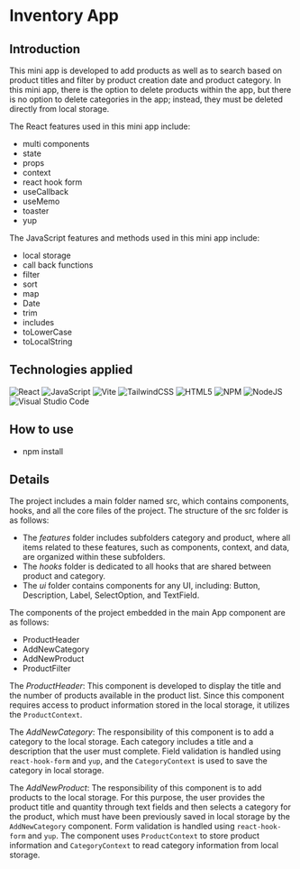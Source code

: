 # Inventory App  




## Introduction
This mini app is developed  to add products as well as to search based on product titles and filter by product creation date and product category.
In this mini app, there is the option to delete products within the app, but there is no option to delete categories in the app; instead, they must be deleted directly from local storage.

The React features used in this mini app include: 
- multi components
- state
-  props
- context
- react hook form
- useCallback
- useMemo
- toaster
- yup
  
The JavaScript features and methods used in this mini app include: 
- local storage
- call back functions
- filter
- sort
- map
- Date
- trim
- includes
- toLowerCase
- toLocalString

## Technologies applied 

![React](https://img.shields.io/badge/react-%2320232a.svg?style=for-the-badge&logo=react&logoColor=%2361DAFB)
![JavaScript](https://img.shields.io/badge/javascript-%23323330.svg?style=for-the-badge&logo=javascript&logoColor=%23F7DF1E)
![Vite](https://img.shields.io/badge/vite-%23646CFF.svg?style=for-the-badge&logo=vite&logoColor=white)
![TailwindCSS](https://img.shields.io/badge/tailwindcss-%2338B2AC.svg?style=for-the-badge&logo=tailwind-css&logoColor=white)
![HTML5](https://img.shields.io/badge/html5-%23E34F26.svg?style=for-the-badge&logo=html5&logoColor=white)
![NPM](https://img.shields.io/badge/NPM-%23CB3837.svg?style=for-the-badge&logo=npm&logoColor=white)
![NodeJS](https://img.shields.io/badge/node.js-6DA55F?style=for-the-badge&logo=node.js&logoColor=white)
![Visual Studio Code](https://img.shields.io/badge/Visual%20Studio%20Code-0078d7.svg?style=for-the-badge&logo=visual-studio-code&logoColor=white)




## How to use
- npm install

  
## Details
The project includes a main folder named src, which contains components, hooks, and all the core files of the project.
The structure of the src folder is as follows:
- The *features* folder includes subfolders category and product, where all items related to these features, such as components, context, and data, are organized within these subfolders.
- The *hooks* folder is dedicated to all hooks that are shared between product and category.
- The *ui* folder contains  components for any UI, including: Button, Description, Label, SelectOption, and TextField.

The components of the project embedded in the main App component are as follows:
- ProductHeader
- AddNewCategory
- AddNewProduct
- ProductFilter

The  *ProductHeader*: This component is developed to display the title and the number of products available in the product list. Since this component requires access to product information stored in the local storage, it utilizes the `ProductContext`.

The  _AddNewCategory_: The responsibility of this component is to add a category to the local storage. Each category includes a title and a description that the user must complete. Field validation is handled using `react-hook-form` and `yup`, and the `CategoryContext` is used to save the category in local storage.

The  _AddNewProduct_: The responsibility of this component is to add products to the local storage. For this purpose, the user provides the product title and quantity through text fields and then selects a category for the product, which must have been previously saved in local storage by the `AddNewCategory` component. Form validation is handled using `react-hook-form` and `yup`. The component uses `ProductContext` to store product information and `CategoryContext` to read category information from local storage.


